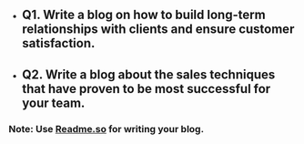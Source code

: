 - ## Q1. Write a blog on how to build long-term relationships with clients and ensure customer satisfaction.
- ## Q2. Write a blog about the sales techniques that have proven to be most successful for your team.

### Note: Use [Readme.so](https://readme.so/editor) for writing your blog.